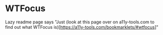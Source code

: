 # WTFocus

Lazy readme page says "Just (look at this page over on a11y-tools.com to find out what WTFocus is)[https://a11y-tools.com/bookmarklets/#wtfocus]"